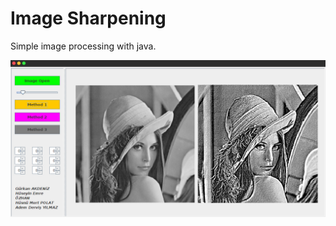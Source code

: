 # Image Sharpening

Simple image processing with java.

![appscreen](https://github.com/gurkanakdeniz/ImageSharpening/blob/master/screen.png  "appscreen")